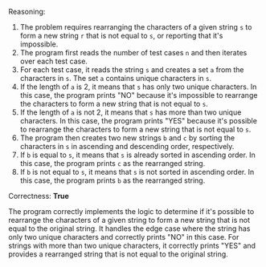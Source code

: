 Reasoning:

1. The problem requires rearranging the characters of a given string `s` to form a new string `r` that is not equal to `s`, or reporting that it's impossible.
2. The program first reads the number of test cases `n` and then iterates over each test case.
3. For each test case, it reads the string `s` and creates a set `a` from the characters in `s`. The set `a` contains unique characters in `s`.
4. If the length of `a` is 2, it means that `s` has only two unique characters. In this case, the program prints "NO" because it's impossible to rearrange the characters to form a new string that is not equal to `s`.
5. If the length of `a` is not 2, it means that `s` has more than two unique characters. In this case, the program prints "YES" because it's possible to rearrange the characters to form a new string that is not equal to `s`.
6. The program then creates two new strings `b` and `c` by sorting the characters in `s` in ascending and descending order, respectively.
7. If `b` is equal to `s`, it means that `s` is already sorted in ascending order. In this case, the program prints `c` as the rearranged string.
8. If `b` is not equal to `s`, it means that `s` is not sorted in ascending order. In this case, the program prints `b` as the rearranged string.

Correctness: **True**

The program correctly implements the logic to determine if it's possible to rearrange the characters of a given string to form a new string that is not equal to the original string. It handles the edge case where the string has only two unique characters and correctly prints "NO" in this case. For strings with more than two unique characters, it correctly prints "YES" and provides a rearranged string that is not equal to the original string.